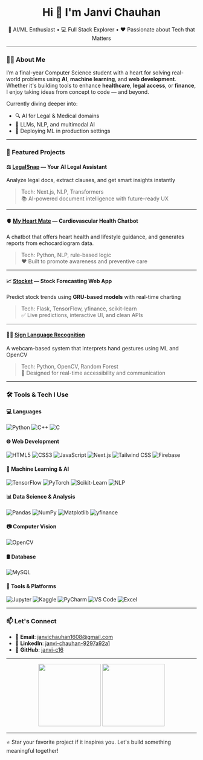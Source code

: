 <h1 align="center">Hi 👋 I'm Janvi Chauhan</h1>

<p align="center">
🧠 AI/ML Enthusiast • 💻 Full Stack Explorer • ❤️ Passionate about Tech that Matters  
</p>

---

### 👩‍💻 About Me

I’m a final-year Computer Science student with a heart for solving real-world problems using **AI**, **machine learning**, and **web development**. Whether it's building tools to enhance **healthcare**, **legal access**, or **finance**, I enjoy taking ideas from concept to code — and beyond.

Currently diving deeper into:
- 🔍 AI for Legal & Medical domains  
- 🔗 LLMs, NLP, and multimodal AI  
- 🚀 Deploying ML in production settings  

---

### 🚀 Featured Projects

#### ⚖️ [LegalSnap](https://github.com/janvi-c16/legalsnap) — Your AI Legal Assistant  
Analyze legal docs, extract clauses, and get smart insights instantly  
> Tech: Next.js, NLP, Transformers  
> 📚 AI-powered document intelligence with future-ready UX

---

#### 🫀 [My Heart Mate](https://github.com/janvi-c16/my-heart-mate) — Cardiovascular Health Chatbot  
A chatbot that offers heart health and lifestyle guidance, and generates reports from echocardiogram data.
> Tech: Python, NLP, rule-based logic  
> ❤️ Built to promote awareness and preventive care

---

#### 📈 [Stocket](https://github.com/janvi-c16/StockIt) — Stock Forecasting Web App  
Predict stock trends using **GRU-based models** with real-time charting  
> Tech: Flask, TensorFlow, yfinance, scikit-learn  
> ✅ Live predictions, interactive UI, and clean APIs

---

#### 🧏‍♀️ [Sign Language Recognition](https://github.com/janvi-c16/sign_language)  
A webcam-based system that interprets hand gestures using ML and OpenCV  
> Tech: Python, OpenCV, Random Forest  
> 🎯 Designed for real-time accessibility and communication

---

### 🛠️ Tools & Tech I Use

#### 💻 Languages  
![Python](https://img.shields.io/badge/Python-blue?logo=python)
![C++](https://img.shields.io/badge/C++-00599C?logo=c%2B%2B)
![C](https://img.shields.io/badge/C-00599C?logo=c)

#### 🌐 Web Development  
![HTML5](https://img.shields.io/badge/HTML5-E34F26?logo=html5&logoColor=white)
![CSS3](https://img.shields.io/badge/CSS3-1572B6?logo=css3)
![JavaScript](https://img.shields.io/badge/JavaScript-F7DF1E?logo=javascript&logoColor=black)
![Next.js](https://img.shields.io/badge/Next.js-black?logo=next.js)
![Tailwind CSS](https://img.shields.io/badge/Tailwind-06B6D4?logo=tailwindcss)
![Firebase](https://img.shields.io/badge/Firebase-FFCA28?logo=firebase)

#### 🤖 Machine Learning & AI  
![TensorFlow](https://img.shields.io/badge/TensorFlow-orange?logo=tensorflow)
![PyTorch](https://img.shields.io/badge/PyTorch-EE4C2C?logo=pytorch)
![Scikit-Learn](https://img.shields.io/badge/Scikit--Learn-F7931E?logo=scikit-learn)
![NLP](https://img.shields.io/badge/NLP-2C4E80?logo=openai&logoColor=white)

#### 📊 Data Science & Analysis  
![Pandas](https://img.shields.io/badge/Pandas-150458?logo=pandas)
![NumPy](https://img.shields.io/badge/NumPy-013243?logo=numpy)
![Matplotlib](https://img.shields.io/badge/Matplotlib-11557C?logo=matplotlib)
![yfinance](https://img.shields.io/badge/yfinance-003B71?style=flat&logo=moneygram&logoColor=white)

#### 📷 Computer Vision  
![OpenCV](https://img.shields.io/badge/OpenCV-lightblue?logo=opencv)

#### 🛢️ Database  
![MySQL](https://img.shields.io/badge/MySQL-4479A1?logo=mysql)

#### 🧰 Tools & Platforms  
![Jupyter](https://img.shields.io/badge/Jupyter-F37626?logo=jupyter)
![Kaggle](https://img.shields.io/badge/Kaggle-20BEFF?logo=kaggle)
![PyCharm](https://img.shields.io/badge/PyCharm-000000?logo=pycharm)
![VS Code](https://img.shields.io/badge/VS%20Code-007ACC?logo=visual-studio-code)
![Excel](https://img.shields.io/badge/Excel-217346?logo=microsoft-excel)

---

### 📫 Let's Connect

- 📩 **Email**: janvichauhan1608@gmail.com  
- 💼 **LinkedIn**: [janvi-chauhan-9297a92a1](https://www.linkedin.com/in/janvi-chauhan-9297a92a1)  
- 🔗 **GitHub**: [janvi-c16](https://github.com/janvi-c16)

---

<p align="center">
  <img src="https://github-readme-stats.vercel.app/api?username=janvi-c16&show_icons=true&theme=radical" height="165" />
  <img src="https://github-readme-stats.vercel.app/api/top-langs/?username=janvi-c16&layout=compact&theme=radical" height="165" />
</p>

---

⭐ Star your favorite project if it inspires you. Let's build something meaningful together!
